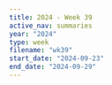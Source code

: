 ```yaml
---
title: 2024 - Week 39
active_nav: summaries
year: "2024"
type: week
filename: "wk39"
start_date: "2024-09-23"
end_date: "2024-09-29"
---
```

